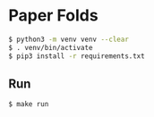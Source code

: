 # Paper Folds

```bash
$ python3 -m venv venv --clear
$ . venv/bin/activate
$ pip3 install -r requirements.txt
```

## Run

```bash
$ make run
```
